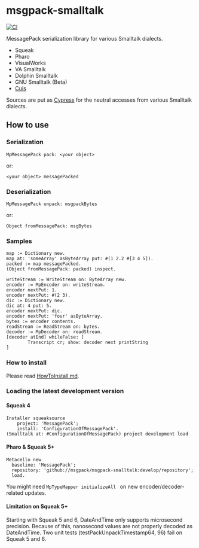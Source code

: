 msgpack-smalltalk
=================
[![CI](https://github.com/msgpack/msgpack-smalltalk/actions/workflows/main.yml/badge.svg)](https://github.com/msgpack/msgpack-smalltalk/actions/workflows/main.yml)

MessagePack serialization library for various Smalltalk dialects.

- Squeak
- Pharo
- VisualWorks
- VA Smalltalk
- Dolphin Smalltalk
- GNU Smalltalk (Beta)
- [Cuis](https://github.com/mumez/Cuis-Smalltalk-MessagePack)

Sources are put as [Cypress](https://github.com/CampSmalltalk/Cypress/blob/master/README.md) for the neutral accesses from various Smalltalk dialects.

## How to use ##

### Serialization ###
```Smalltalk
MpMessagePack pack: <your object>
```
or:
```Smalltalk
<your object> messagePacked
```

### Deserialization ###
```Smalltalk
MpMessagePack unpack: msgpackBytes
```
or:
```Smalltalk
Object fromMessagePack: msgBytes
```

### Samples ###

```Smalltalk
map := Dictionary new.
map at: 'someArray' asByteArray put: #(1 2.2 #[3 4 5]).
packed := map messagePacked.
(Object fromMessagePack: packed) inspect.
```

```Smalltalk
writeStream := WriteStream on: ByteArray new.
encoder := MpEncoder on: writeStream.
encoder nextPut: 1.
encoder nextPut: #(2 3).
dic := Dictionary new.
dic at: 4 put: 5.
encoder nextPut: dic.
encoder nextPut: 'four' asByteArray.
bytes := encoder contents.
readStream := ReadStream on: bytes.
decoder := MpDecoder on: readStream.
[decoder atEnd] whileFalse: [
        Transcript cr; show: decoder next printString
]
```
### How to install
Please read [HowToInstall.md](<https://github.com/msgpack/msgpack-smalltalk/blob/master/doc/HowToInstall.md>).

### Loading the latest development version

#### Squeak 4
```Smalltalk
Installer squeaksource
    project: 'MessagePack';
    install: 'ConfigurationOfMessagePack'. 
(Smalltalk at: #ConfigurationOfMessagePack) project development load
```

#### Pharo & Squeak 5+
```Smalltalk
Metacello new
  baseline: 'MessagePack';
  repository: 'github://msgpack/msgpack-smalltalk:develop/repository';
  load.
```

You might need ```MpTypeMapper initializeAll ``` on new encoder/decoder-related updates.

#### Limitation on Squeak 5+

Starting with Squeak 5 and 6, DateAndTime only supports microsecond precision. Because of this, nanosecond values are not properly decoded as DateAndTime.
Two unit tests (testPackUnpackTimestamp64, 96) fail on Squeak 5 and 6.
